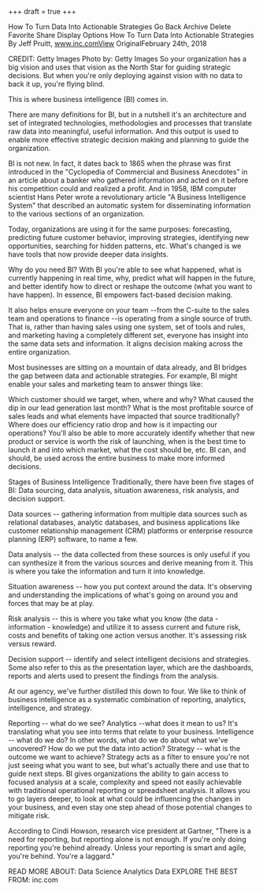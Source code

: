 +++
draft = true
+++

How To Turn Data Into Actionable Strategies
Go Back
Archive
Delete
Favorite
Share
Display Options
How To Turn Data Into Actionable Strategies
By Jeff Pruitt, www.inc.comView OriginalFebruary 24th, 2018

CREDIT: Getty Images
Photo by: Getty Images
So your organization has a big vision and uses that vision as the North Star for guiding strategic decisions. But when you're only deploying against vision with no data to back it up, you're flying blind.

This is where business intelligence (BI) comes in.

There are many definitions for BI, but in a nutshell it's an architecture and set of integrated technologies, methodologies and processes that translate raw data into meaningful, useful information. And this output is used to enable more effective strategic decision making and planning to guide the organization.

BI is not new. In fact, it dates back to 1865 when the phrase was first introduced in the "Cyclopedia of Commercial and Business Anecdotes" in an article about a banker who gathered information and acted on it before his competition could and realized a profit. And in 1958, IBM computer scientist Hans Peter wrote a revolutionary article "A Business Intelligence System" that described an automatic system for disseminating information to the various sections of an organization.

Today, organizations are using it for the same purposes: forecasting, predicting future customer behavior, improving strategies, identifying new opportunities, searching for hidden patterns, etc. What's changed is we have tools that now provide deeper data insights.

Why do you need BI?
With BI you're able to see what happened, what is currently happening in real time, why, predict what will happen in the future, and better identify how to direct or reshape the outcome (what you want to have happen). In essence, BI empowers fact-based decision making.

It also helps ensure everyone on your team --from the C-suite to the sales team and operations to finance --is operating from a single source of truth. That is, rather than having sales using one system, set of tools and rules, and marketing having a completely different set, everyone has insight into the same data sets and information. It aligns decision making across the entire organization.

Most businesses are sitting on a mountain of data already, and BI bridges the gap between data and actionable strategies. For example, BI might enable your sales and marketing team to answer things like:

Which customer should we target, when, where and why?
What caused the dip in our lead generation last month?
What is the most profitable source of sales leads and what elements have impacted that source traditionally?
Where does our efficiency ratio drop and how is it impacting our operations?
You'll also be able to more accurately identify whether that new product or service is worth the risk of launching, when is the best time to launch it and into which market, what the cost should be, etc. BI can, and should, be used across the entire business to make more informed decisions.

Stages of Business Intelligence
Traditionally, there have been five stages of BI: Data sourcing, data analysis, situation awareness, risk analysis, and decision support.

Data sources -- gathering information from multiple data sources such as relational databases, analytic databases, and business applications like customer relationship management (CRM) platforms or enterprise resource planning (ERP) software, to name a few.

Data analysis -- the data collected from these sources is only useful if you can synthesize it from the various sources and derive meaning from it. This is where you take the information and turn it into knowledge.

Situation awareness -- how you put context around the data. It's observing and understanding the implications of what's going on around you and forces that may be at play.

Risk analysis -- this is where you take what you know (the data - information - knowledge) and utilize it to assess current and future risk, costs and benefits of taking one action versus another. It's assessing risk versus reward.

Decision support -- identify and select intelligent decisions and strategies. Some also refer to this as the presentation layer, which are the dashboards, reports and alerts used to present the findings from the analysis.

At our agency, we've further distilled this down to four. We like to think of business intelligence as a systematic combination of reporting, analytics, intelligence, and strategy.

Reporting -- what do we see?
Analytics --what does it mean to us? It's translating what you see into terms that relate to your business.
Intelligence -- what do we do? In other words, what do we do about what we've uncovered? How do we put the data into action?
Strategy -- what is the outcome we want to achieve? Strategy acts as a filter to ensure you're not just seeing what you want to see, but what's actually there and use that to guide next steps.
BI gives organizations the ability to gain access to focused analysis at a scale, complexity and speed not easily achievable with traditional operational reporting or spreadsheet analysis. It allows you to go layers deeper, to look at what could be influencing the changes in your business, and even stay one step ahead of those potential changes to mitigate risk.

According to Cindi Howson, research vice president at Gartner, "There is a need for reporting, but reporting alone is not enough. If you're only doing reporting you're behind already. Unless your reporting is smart and agile, you're behind. You're a laggard."

READ MORE ABOUT:  Data Science Analytics Data EXPLORE THE BEST FROM: inc.com
